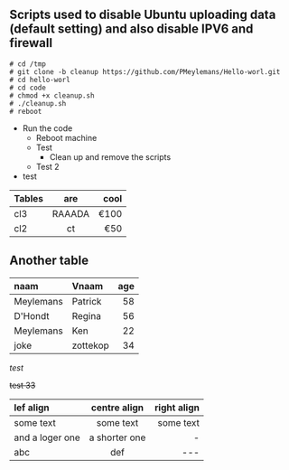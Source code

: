 Scripts used to disable Ubuntu uploading data (default setting) and also disable IPV6 and firewall
--

```Console
# cd /tmp
# git clone -b cleanup https://github.com/PMeylemans/Hello-worl.git
# cd hello-worl
# cd code
# chmod +x cleanup.sh
# ./cleanup.sh
# reboot
```


- Run the code
  - Reboot machine
  - Test
    - Clean up and remove the scripts
  - Test 2
- test


| Tables | are | cool|
| -------|:---:| ---:|
| cl3    | RAAADA  | €100|
| cl2    | ct  | €50 |

## Another table

| naam | Vnaam | age|
| :----| :---| ----:|
| Meylemans|Patrick|58|
|D'Hondt|Regina|56|
|Meylemans|Ken|22|
|joke|zottekop|34|

*test*

~~test 33~~

|lef align| centre align| right align|
|:---|:---:|---:|
|some text|some text|some text|
|and a loger one| a shorter one| -| 
|abc|def|---|

